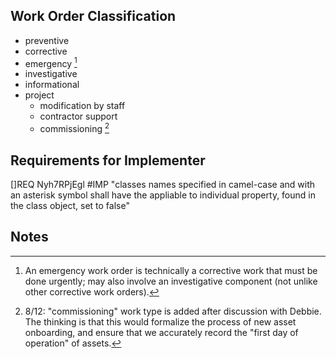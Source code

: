 ## Work Order Classification

* preventive
* corrective
* emergency [^1]
* investigative
* informational
* project
  * modification by staff
  * contractor support 
  * commissioning [^2]

## Requirements for Implementer

[]REQ Nyh7RPjEgl #IMP "classes names specified in camel-case and with an asterisk symbol shall have the appliable to individual property, found in the class object, set to false"

## Notes
[^1]: An emergency work order is technically a corrective work that must be done urgently; may also involve an investigative component (not unlike other corrective work orders).
[^2]: 8/12: "commissioning" work type is added after discussion with Debbie. The thinking is that this would formalize the process of new asset onboarding, and ensure that we accurately record the "first day of operation" of assets. 